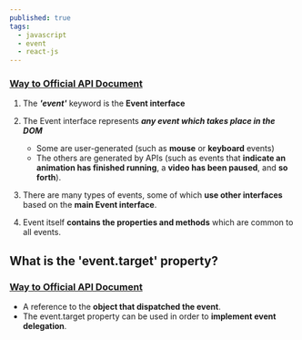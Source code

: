 ```yaml
---
published: true
tags:
  - javascript
  - event
  - react-js
---
```

### [Way to Official API Document](https://developer.mozilla.org/en-US/docs/Web/API/Event)

1. The **_'event'_** keyword is the **Event interface**

2. The Event interface represents **_any event which takes place in the DOM_**
	- Some are user-generated 
		(such as **mouse** or **keyboard** events) 
	- The others are generated by APIs 
		(such as events that **indicate an animation has finished running**, 
		a **video has been paused**, and **so forth**). 


3. There are many types of events, some of which **use other interfaces** based on the **main Event interface**. 

4. Event itself **contains the properties and methods** which are common to all events.



## What is the 'event.target' property?
### [Way to Official API Document](https://developer.mozilla.org/en-US/docs/Web/API/Event/target)

* A reference to the **object that dispatched the event**.
* The event.target property can be used in order to **implement event delegation**.




